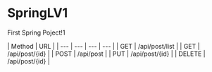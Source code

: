 # SpringLV1
First Spring Poject!1

| Method | URL |
| --- | --- | --- | --- |
| GET | /api/post/list |
| GET | /api/post/{id} |
| POST | /api/post |
| PUT | /api/post/{id} | 
| DELETE | /api/post/{id} |
